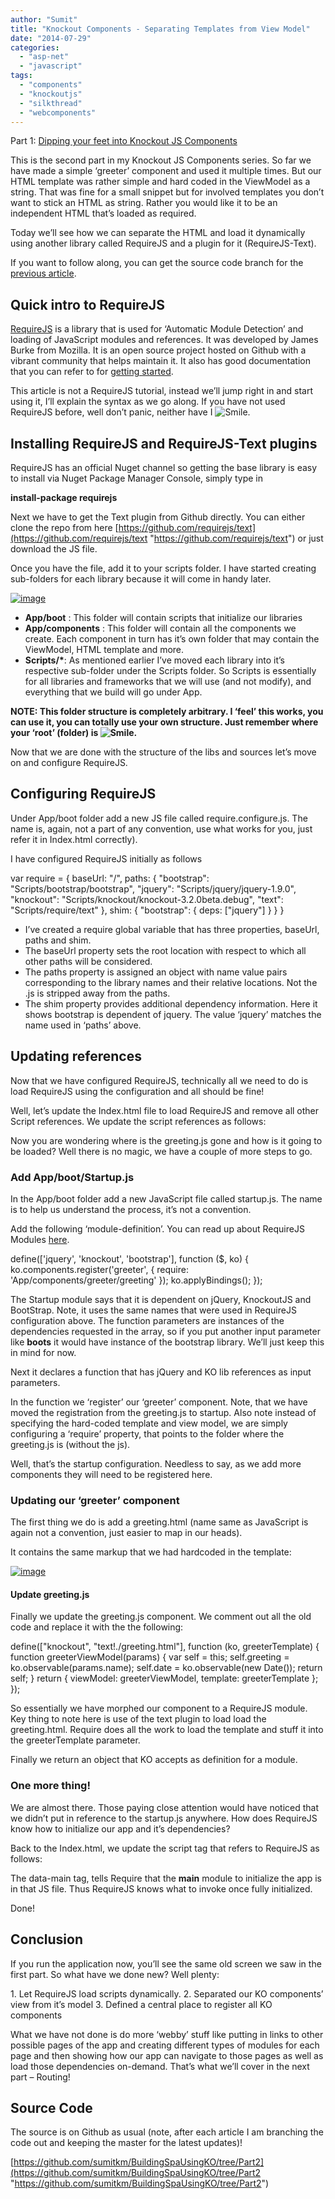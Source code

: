 ```yaml
---
author: "Sumit"
title: "Knockout Components - Separating Templates from View Model"
date: "2014-07-29"
categories: 
  - "asp-net"
  - "javascript"
tags: 
  - "components"
  - "knockoutjs"
  - "silkthread"
  - "webcomponents"
---
```


Part 1: [Dipping your feet into Knockout JS Components](http://sumitmaitra.wordpress.com/2014/07/19/dipping-your-feet-into-knockoutjs-components/ "Dipping your feet into Knockout JS Components")

This is the second part in my Knockout JS Components series. So far we have made a simple ‘greeter’ component and used it multiple times. But our HTML template was rather simple and hard coded in the ViewModel as a string. That was fine for a small snippet but for involved templates you don’t want to stick an HTML as string. Rather you would like it to be an independent HTML that’s loaded as required.

Today we’ll see how we can separate the HTML and load it dynamically using another library called RequireJS and a plugin for it (RequireJS-Text).

If you want to follow along, you can get the source code branch for the [previous article](https://github.com/sumitkm/BuildingSpaUsingKO/tree/Part1 "Github Source previous article https://github.com/sumitkm/BuildingSpaUsingKO/tree/Part1").

## Quick intro to RequireJS

[RequireJS](https://github.com/jrburke/requirejs "RequireJS Github project") is a library that is used for ‘Automatic Module Detection’ and loading of JavaScript modules and references. It was developed by James Burke from Mozilla. It is an open source project hosted on Github with a vibrant community that helps maintain it. It also has good documentation that you can refer to for [getting started](http://requirejs.org/docs).

This article is not a RequireJS tutorial, instead we’ll jump right in and start using it, I’ll explain the syntax as we go along. If you have not used RequireJS before, well don’t panic, neither have I ![Smile](images/wlemoticon-smile.png).

## Installing RequireJS and RequireJS-Text plugins

RequireJS has an official Nuget channel so getting the base library is easy to install via Nuget Package Manager Console, simply type in

**install-package requirejs**

Next we have to get the Text plugin from Github directly. You can either clone the repo from here [https://github.com/requirejs/text](https://github.com/requirejs/text "https://github.com/requirejs/text") or just download the JS file.

Once you have the file, add it to your scripts folder. I have started creating sub-folders for each library because it will come in handy later.

[![image](images/image_thumb8.png "image")](https://sumitmaitra.files.wordpress.com/2014/07/images/blog/image8.png)

- **App/boot** : This folder will contain scripts that initialize our libraries
- **App/components** : This folder will contain all the components we create. Each component in turn has it’s own folder that may contain the ViewModel, HTML template and more.
- **Scripts/\***: As mentioned earlier I’ve moved each library into it’s respective sub-folder under the Scripts folder. So Scripts is essentially for all libraries and frameworks that we will use (and not modify), and everything that we build will go under App.

**NOTE: This folder structure is completely arbitrary. I ‘feel’ this works, you can use it, you can totally use your own structure. Just remember where your ‘root’ (folder) is ![Smile](images/wlemoticon-smile.png).**

Now that we are done with the structure of the libs and sources let’s move on and configure RequireJS.

## Configuring RequireJS

Under App/boot folder add a new JS file called require.configure.js. The name is, again, not a part of any convention, use what works for you, just refer it in Index.html correctly).

I have configured RequireJS initially as follows

var require = { baseUrl: "/", paths: { "bootstrap": "Scripts/bootstrap/bootstrap", "jquery": "Scripts/jquery/jquery-1.9.0", "knockout": "Scripts/knockout/knockout-3.2.0beta.debug", "text": "Scripts/require/text" }, shim: { "bootstrap": { deps: \["jquery"\] } } }

- I’ve created a require global variable that has three properties, baseUrl, paths and shim.
- The baseUrl property sets the root location with respect to which all other paths will be considered.
- The paths property is assigned an object with name value pairs corresponding to the library names and their relative locations. Not the .js is stripped away from the paths.
- The shim property provides additional dependency information. Here it shows bootstrap is dependent of jquery. The value ‘jquery’ matches the name used in ‘paths’ above.

## Updating references

Now that we have configured RequireJS, technically all we need to do is load RequireJS using the configuration and all should be fine!

Well, let’s update the Index.html file to load RequireJS and remove all other Script references. We update the script references as follows:

<!--<script src="Scripts/jquery-1.9.0.js"></script> <script src="Scripts/bootstrap.js"></script> <script src="Scripts/knockout-3.2.0beta.debug.js"></script>--> <script src="App/boot/require.config.js"></script> <script src="Scripts/require/require.js"></script>

Now you are wondering where is the greeting.js gone and how is it going to be loaded? Well there is no magic, we have a couple of more steps to go.

### Add App/boot/Startup.js

In the App/boot folder add a new JavaScript file called startup.js. The name is to help us understand the process, it’s not a convention.

Add the following ‘module-definition’. You can read up about RequireJS Modules [here](http://requirejs.org/docs/api.html#define "What are Modules in RequireJS").

define(\['jquery', 'knockout', 'bootstrap'\], function ($, ko) { ko.components.register('greeter', { require: 'App/components/greeter/greeting' }); ko.applyBindings(); });

The Startup module says that it is dependent on jQuery, KnockoutJS and BootStrap. Note, it uses the same names that were used in RequireJS configuration above. The function parameters are instances of the dependencies requested in the array, so if you put another input parameter like **boots** it would have instance of the bootstrap library. We’ll just keep this in mind for now.

Next it declares a function that has jQuery and KO lib references as input parameters.

In the function we ‘register’ our ‘greeter’ component. Note, that we have moved the registration from the greeting.js to startup. Also note instead of specifying the hard-coded template and view model, we are simply configuring a ‘require’ property, that points to the folder where the greeting.js is (without the js).

Well, that’s the startup configuration. Needless to say, as we add more components they will need to be registered here.

### Updating our ‘greeter’ component

The first thing we do is add a greeting.html (name same as JavaScript is again not a convention, just easier to map in our heads).

It contains the same markup that we had hardcoded in the template:

[![image](images/image_thumb9.png "image")](https://sumitmaitra.files.wordpress.com/2014/07/images/blog/image9.png)

#### Update greeting.js

Finally we update the greeting.js component. We comment out all the old code and replace it with the the following:

define(\["knockout", "text!./greeting.html"\], function (ko, greeterTemplate) { function greeterViewModel(params) { var self = this; self.greeting = ko.observable(params.name); self.date = ko.observable(new Date()); return self; } return { viewModel: greeterViewModel, template: greeterTemplate }; });

So essentially we have morphed our component to a RequireJS module. Key thing to note here is use of the text plugin to load load the greeting.html. Require does all the work to load the template and stuff it into the greeterTemplate parameter.

Finally we return an object that KO accepts as definition for a module.

### One more thing!

We are almost there. Those paying close attention would have noticed that we didn’t put in reference to the startup.js anywhere. How does RequireJS know how to initialize our app and it’s dependencies?

Back to the Index.html, we update the script tag that refers to RequireJS as follows:

<script **data-main="App/boot/startup"** src="Scripts/require/require.js"></script>

The data-main tag, tells Require that the **main** module to initialize the app is in that JS file. Thus RequireJS knows what to invoke once fully initialized.

Done!

## Conclusion

If you run the application now, you’ll see the same old screen we saw in the first part. So what have we done new? Well plenty:

1\. Let RequireJS load scripts dynamically. 2. Separated our KO components’ view from it’s model 3. Defined a central place to register all KO components

What we have not done is do more ‘webby’ stuff like putting in links to other possible pages of the app and creating different types of modules for each page and then showing how our app can navigate to those pages as well as load those dependencies on-demand. That’s what we’ll cover in the next part – Routing!

## Source Code

The source is on Github as usual (note, after each article I am branching the code out and keeping the master for the latest updates)!

[https://github.com/sumitkm/BuildingSpaUsingKO/tree/Part2](https://github.com/sumitkm/BuildingSpaUsingKO/tree/Part2 "https://github.com/sumitkm/BuildingSpaUsingKO/tree/Part2")
